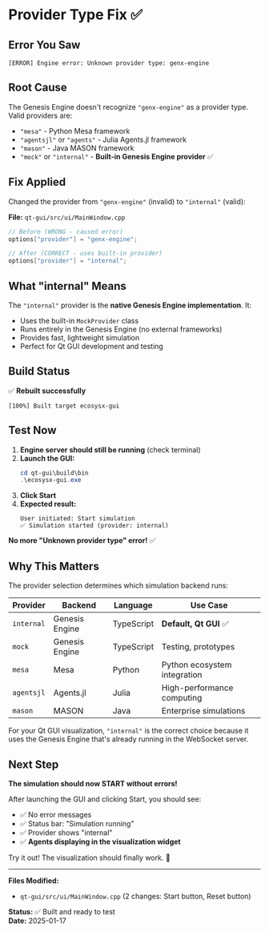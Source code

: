 # Provider Type Fix ✅

## Error You Saw

```
[ERROR] Engine error: Unknown provider type: genx-engine
```

## Root Cause

The Genesis Engine doesn't recognize `"genx-engine"` as a provider type. Valid providers are:

- `"mesa"` - Python Mesa framework
- `"agentsjl"` or `"agents"` - Julia Agents.jl framework  
- `"mason"` - Java MASON framework
- `"mock"` or `"internal"` - **Built-in Genesis Engine provider** ✅

## Fix Applied

Changed the provider from `"genx-engine"` (invalid) to `"internal"` (valid):

**File:** `qt-gui/src/ui/MainWindow.cpp`

```cpp
// Before (WRONG - caused error)
options["provider"] = "genx-engine";

// After (CORRECT - uses built-in provider)
options["provider"] = "internal";
```

## What "internal" Means

The `"internal"` provider is the **native Genesis Engine implementation**. It:
- Uses the built-in `MockProvider` class
- Runs entirely in the Genesis Engine (no external frameworks)
- Provides fast, lightweight simulation
- Perfect for Qt GUI development and testing

## Build Status

✅ **Rebuilt successfully**
```
[100%] Built target ecosysx-gui
```

## Test Now

1. **Engine server should still be running** (check terminal)
2. **Launch the GUI:**
   ```powershell
   cd qt-gui\build\bin
   .\ecosysx-gui.exe
   ```
3. **Click Start**
4. **Expected result:**
   ```
   User initiated: Start simulation
   ✅ Simulation started (provider: internal)
   ```

**No more "Unknown provider type" error!** ✅

## Why This Matters

The provider selection determines which simulation backend runs:

| Provider | Backend | Language | Use Case |
|----------|---------|----------|----------|
| `internal` | Genesis Engine | TypeScript | **Default, Qt GUI** ✅ |
| `mock` | Genesis Engine | TypeScript | Testing, prototypes |
| `mesa` | Mesa | Python | Python ecosystem integration |
| `agentsjl` | Agents.jl | Julia | High-performance computing |
| `mason` | MASON | Java | Enterprise simulations |

For your Qt GUI visualization, `"internal"` is the correct choice because it uses the Genesis Engine that's already running in the WebSocket server.

## Next Step

**The simulation should now START without errors!** 

After launching the GUI and clicking Start, you should see:
- ✅ No error messages
- ✅ Status bar: "Simulation running"  
- ✅ Provider shows "internal"
- ✅ **Agents displaying in the visualization widget**

Try it out! The visualization should finally work. 🎉

---

**Files Modified:**
- `qt-gui/src/ui/MainWindow.cpp` (2 changes: Start button, Reset button)

**Status:** ✅ Built and ready to test  
**Date:** 2025-01-17
